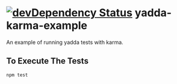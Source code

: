 [![devDependency Status](http://img.shields.io/gemnasium/zpratt/yadda-karma-example.svg?style=flat)](https://gemnasium.com/zpratt/yadda-karma-example#development-dependencies)
yadda-karma-example
===================

An example of running yadda tests with karma.

## To Execute The Tests
`npm test`
